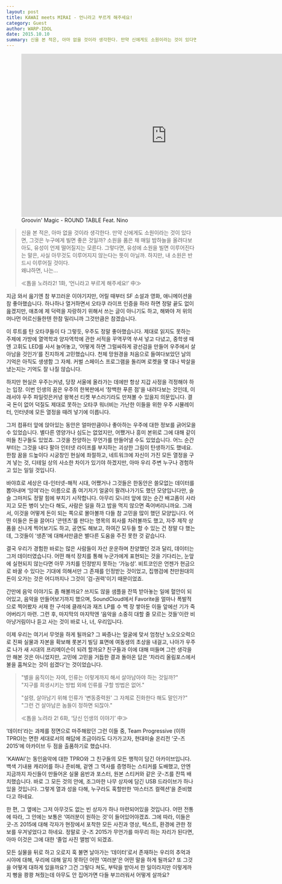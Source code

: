 ```yaml
---
layout: post
title: KAWAI meets MIRAI - 언니라고 부르게 해주세요!
category: Guest
author: WARP-IDOL
date: 2015.10.10
summary: 신을 본 적은, 아마 없을 것이라 생각한다. 만약 신에게도 소원이라는 것이 있다면, 그것은 누구에게 빌면 좋은 것일까?
---
```


<figure>
<div class="embed-responsive embed-responsive-16by9"><iframe width="769" height="433" src="https://www.youtube.com/embed/afXl2o82mmA?rel=0" frameborder="0" allowfullscreen></iframe></div>
<figcaption>Groovin' Magic - ROUND TABLE Feat. Nino</figcaption>
</figure>

> 신을 본 적은, 아마 없을 것이라 생각한다. 만약 신에게도 소원이라는 것이 있다면, 그것은 누구에게 빌면 좋은 것일까? 소원을 품은 채 매일 밤하늘을 올려다보아도, 유성이 언제 떨어질지는 모른다. 그렇다면, 유성에 소원을 빌면 이루어진다는 말은, 사실 아무것도 이루어지지 않는다는 뜻이 아닐까. 하지만, 내 소원은 반드시 이루어질 것이다.<br>
> 왜냐하면, 나는…
>
> ≪톱을 노려라2! 1화, ‘언니라고 부르게 해주세요!’ 中≫

지금 와서 읊기엔 참 부끄러운 이야기지만, 어릴 때부터 SF 소설과 영화, 애니메이션을 참 좋아했습니다. 하나하나 열거하면서 오타쿠 라이프 인증을 하라 하면 정말 끝도 없이 읊겠지만, 애초에 제 덕력을 자랑하기 위해서 쓰는 글이 아니기도 하고, 해봐야 저 위의 머나먼 어르신들한텐 한참 밀리니까 그것만큼은 참겠습니다.

이 루트를 탄 오타쿠들이 다 그렇듯, 우주도 정말 좋아했습니다. 제대로 읽지도 못하는 주제에 가방에 열역학과 양자역학에 관한 서적을 꾸역꾸역 쑤셔 넣고 다녔고, 중학생 때엔 고휘도 LED를 사서 늘어놓고, ‘어떻게 하면 그럴싸하게 광선검을 만들어 우주에서 살아남을 것인가’를 진지하게 고민했습니다. 천체 망원경을 처음으로 들여다보았던 날의 기억은 아직도 생생함 그 자체. 커벌 스페이스 프로그램을 돌리며 로켓을 몇 대나 박살을 냈는지는 기억도 잘 나질 않습니다.

하지만 현실은 우주는커녕, 당장 서울에 올라가는 데에만 항상 지갑 사정을 걱정해야 하는 입장. 이번 인생의 꿈은 우주의 한복판에서 ‘창백한 푸른 점'을 내려다보는 것인데, 이래서야 우주 파일럿은커녕 왕복선 티켓 부스러기라도 만져볼 수 있을지 의문입니다. 결국 돈이 없어  덕질도 제대로 못하는 오타쿠 워너비는 가난한 이들을 위한 우주 시뮬레이터, 인터넷에 모든 열정을 때려 넣기에 이릅니다.

그저 컴퓨터 앞에 앉아있는 동안은 얼마만큼이나 좋아하는 우주에 대한 정보를 긁어모을 수 있었습니다. 별다른 영양가나 심도는 없었지만, 어쨌거나 흥미 본위로 그에 대해 같이 떠들 친구들도 있었죠. 그것을 찬양하는 무언가를 만들어낼 수도 있었습니다. 어느 순간부터는 그것을 내다 팔아 인터넷 라이프를 부지하는 괴상한 그림이 탄생하기도 했네요. 한참 꿈을 드높이다 시궁창인 현실에 좌절하고, 네트워크에 자신이 가진 모든 열정을 구겨 넣는 것, 디테일 상의 사소한 차이가 있기야 하겠지만, 아마 우리 주변 누구나 경험하고 있는 일일 것입니다.

바야흐로 세상은 대-인터넷-해적 시대, 어쨌거나 그것들은 한동안은 쓸모없는 데이터를 뽑아내며 ‘잉여'라는 이름으로 좀 여기저기 얼굴이 팔려나가기도 했던 모양입니다만, 슬슬 그마저도 정말 힘에 부치기 시작합니다. 아무리 모니터 앞에 앉는 순간 배고픔이 사라지고 모든 병이 낫는다 해도, 사람은 일을 하고 밥을 먹지 않으면 죽어버리니까요. 그래서, 이것을 어떻게 돈이 되는 쪽으로 몰아볼까 다들 참 고민을 많이 했던 모양입니다. 어떤 이들은 돈을 끌어다 ‘콘텐츠’를 판다는 명목의 회사를 차려볼까도 했고, 자주 제작 상품을 신나게 찍어보기도 하고, 공연도 해보고, 하여간 모두들 할 수 있는 건 정말 다 했는데, 그것들이 ‘생존’에 대해서만큼은 별다른 도움을 주진 못한 것 같습니다.

결국 우리가 경험한 바로는 많은 사람들이 자산 운운하며 찬양했던 것과 달리, 데이터는 그저 데이터였습니다. 어떤 해석 장치를 통해 누군가에게 표현되는 것을 기다리는, 눈앞에 실현되지 않는다면 아무 가치를 인정받지 못하는 ‘가능성’. 비트코인은 언젠가 현금으로 바꿀 수 있다는 기대에 의해서만 그 존재를 인정받는 것이었고, 집행검에 천만원대의 돈이 오가는 것은 어디까지나 그것이 ‘검-권력'이기 때문이었죠.

간만에 음악 이야기도 좀 해볼까요? 쓰지도 않을 샘플을 잔뜩 받아놓는 일에 혈안이 되어있고, 음악을 만들어보기까지 했으며, SoundCloud에서 Favorite을 얼마나 폭발적으로 찍어봤자 서재 한 구석에 클래식과 재즈 LP를 수 백 장 쌓아둔 이들 앞에선 기가 죽어버리기 마련. 그런 후, 마지막의 마지막엔 ‘음악을 소중히 대할 줄 모르는 것들'이란 비아냥거림이나 듣고 사는 것이 바로 나, 너, 우리입니다.

이제 우리는 여기서 무엇을 하게 될까요? 그 짜증나는 얼굴에 맞서 엄청난 노오오오력으로 진짜 실물과 자본을 확보해 롯본기 빌딩 표면에 여동생의 초상을 내걸고, 나아가 우주로 나가 새 시대의 프리메이슨이 되려 할까요? 친구들과 이에 대해 떠들며 그런 생각을 안 해본 것은 아니었지만, 고민에 고민을 거듭한 결과 돌아온 답은 ‘차라리 올림포스에서 불을 훔쳐오는 것이 쉽겠다’는 것이었습니다.

> "별을 움직이는 자여, 인류는 이렇게까지 해서 살아남아야 하는 것일까?"<br>
> "지구를 희생시키는 방법 외에 인류를 구할 방법은 없어."
> 
> "설령, 살아남기 위해 인류가 '변동중력원' 그 자체로 진화한다 해도 말인가?"<br>
> "그런 건 살아남은 놈들이 정하면 되잖아."
> 
> ≪톱을 노려라 2! 6화, ‘당신 인생의 이야기’ 中≫

‘데이터’라는 과제를 정면으로 마주해왔던 그런 이들 중, Team Progressive (이하 TPRO)는 면한 세대로서의 해답에 조금이라도 다가가고자, 현대미술 온리전 ‘굿-즈 2015’에 아카이브 두 점을 출품하기로 했습니다. 

'KAWAI'는 동인음악에 대한 TPRO와 그 친구들의 모든 행적이 담긴 아카이브입니다. 백색 기내용 캐리어를 하나 준비해, 겉엔 그 역사를 증명하는 스티커를 도배했고, 안엔 지금까지 자신들이 만들어온 실물 음반과 포스터, 원본 스티커와 같은 굿-즈를 잔뜩 배치했습니다. 바로 그 모든 것의 안에, 조그마한 나무 상자에 담긴 USB 드라이브가 하나 있을 것입니다. 그렇게 열과 성을 다해, 누구라도 혹할만한 ‘마스터즈 컬렉션’을 준비했다고 하네요.

한 편, 그 옆에는 그저 아무것도 없는 빈 상자가 하나 마련되어있을 것입니다. 어떤 전통에 따라, 그 안에는 보통은 ‘여러분이 원하는 것'이 들어있어야겠죠. 그에 따라, 이들은 굿-즈 2015에 대해 각자가 현장에서 포착한 모든 사진과 영상, 텍스트, 환경에 관한 정보를 우겨넣었다고 하네요. 정말로 굿-즈 2015가 무언가를 마무리 하는 자리가 된다면, 아마 이것은 그에 대한 ‘졸업 사진 앨범'이 되겠죠.

모든 실물을 뒤로 하고 오로지 훅 불면 날아가는 ‘데이터’로서 존재하는 우리의 추억과 시야에 대해, 우리에 대해 알지 못하던 어떤 ‘여러분’은 어떤 말을 하게 될까요? 또 그것을 어떻게 대하게 있을까요? 그건 그렇다 쳐도, 부탁을 받아서 한 일이라지만 이렇게까지 뻥을 쾅쾅 쳐줬는데 아무도 안 집어가면 다들 부끄러워서 어떻게 살까요?